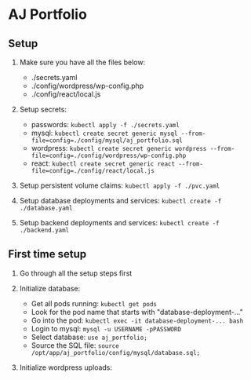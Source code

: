 # AJ Portfolio

## Setup

1. Make sure you have all the files below:

   - ./secrets.yaml
   - ./config/wordpress/wp-config.php
   - ./config/react/local.js

2. Setup secrets:

   - passwords: `kubectl apply -f ./secrets.yaml`
   - mysql: `kubectl create secret generic mysql --from-file=config=./config/mysql/aj_portfolio.sql`
   - wordpress: `kubectl create secret generic wordpress --from-file=config=./config/wordpress/wp-config.php`
   - react: `kubectl create secret generic react --from-file=config=./config/react/local.js`

3. Setup persistent volume claims: `kubectl apply -f ./pvc.yaml`

4. Setup database deployments and services: `kubectl create -f ./database.yaml`

5. Setup backend deployments and services: `kubectl create -f ./backend.yaml`

## First time setup

1. Go through all the setup steps first

2. Initialize database:

   - Get all pods running: `kubectl get pods`
   - Look for the pod name that starts with "database-deployment-..."
   - Go into the pod: `kubectl exec -it database-deployment-... bash`
   - Login to mysql: `mysql -u USERNAME -pPASSWORD`
   - Select database: `use aj_portfolio;`
   - Source the SQL file: `source /opt/app/aj_portfolio/config/mysql/database.sql;`

3. Initialize wordpress uploads:
